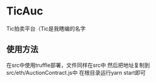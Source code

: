 # TicAuc
Tic拍卖平台（Tic是我瞎编的名字

## 使用方法

在src中使用truffle部署，文件同样在src中
然后把地址复制到src/eth/AuctionContract.js中
在根目录运行yarn start即可